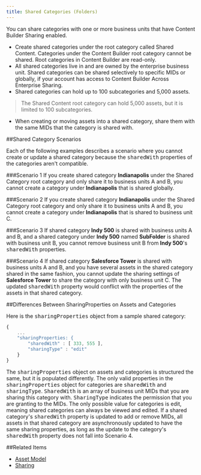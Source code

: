 ```yaml
---
title: Shared Categories (Folders)
---
```


You can share categories with one or more business units that have Content Builder Sharing enabled.
* Create shared categories under the root category called Shared Content. Categories under the Content Builder root category cannot be shared. Root categories in Content Builder are read-only.
* All shared categories live in and are owned by the enterprise business unit. Shared categories can be shared selectively to specific MIDs or globally, if your account has access to Content Builder Across Enterprise Sharing.
* Shared categories can hold up to 100 subcategories and 5,000 assets.
>The Shared Content root category can hold 5,000 assets, but it is limited to 100 subcategories.
* When creating or moving assets into a shared category, share them with the same MIDs that the category is shared with.

##Shared Category Scenarios

Each of the following examples describes a scenario where you cannot create or update a shared category because the <samp class="codeph nolang">sharedWith</samp> properties of the categories aren't compatible.

###Scenario 1
If you create shared category **Indianapolis** under the Shared Category root category and only share it to business units A and B, you cannot create a category under **Indianapolis** that is shared globally.

###Scenario 2
If you create shared category **Indianapolis** under the Shared Category root category and only share it to business units A and B, you cannot create a category under **Indianapolis** that is shared to business unit C.

###Scenario 3
If shared category **Indy 500** is shared with business units A and B, and a shared category under **Indy 500** named **SubFolder** is shared with business unit B, you cannot remove business unit B from **Indy 500**'s <samp class="codeph nolang">sharedWith</samp> properties.

###Scenario 4
If shared category **Salesforce Tower** is shared with business units A and B, and you have several assets in the shared category shared in the same fashion, you cannot update the sharing settings of **Salesforce Tower** to share the category with only business unit C. The updated <samp class="codeph nolang">sharedWith</samp> property would conflict with the properties of the assets in that shared category.

##Differences Between SharingProperties on Assets and Categories

Here is the <samp class="codeph nolang">sharingProperties</samp> object from a sample shared category:
```js
{
    ...
    "sharingProperties: {
        "sharedWith" : [ 333, 555 ],
        "sharingType" : "edit"
    }
}
```
The <samp class="codeph nolang">sharingProperties</samp> object on assets and categories is structured the same, but it is populated differently. The only valid properties in the <samp class="codeph nolang">sharingProperties</samp> object for categories are <samp class="codeph nolang">sharedWith</samp> and <samp class="codeph nolang">sharingType</samp>. <samp class="codeph nolang">SharedWith</samp> is an array of business unit MIDs that you are sharing this category with. <samp class="codeph nolang">SharingType</samp> indicates the permission that you are granting to the MIDs. The only possible value for categories is edit, meaning shared categories can always be viewed and edited. If a shared category's <samp class="codeph nolang">sharedWith</samp> property is updated to add or remove MIDs, all assets in that shared category are asynchronously updated to have the same sharing properties, as long as the update to the category's <samp class="codeph nolang">sharedWith</samp> property does not fall into Scenario 4.

##Related Items
* [Asset Model](asset-model.htm)
* [Sharing](sharing.htm)
